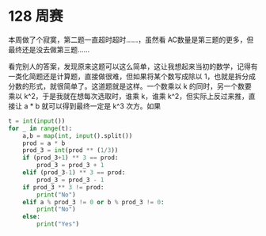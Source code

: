 # 128 周赛

本周做了个寂寞，第二题一直超时超时……，虽然看 AC数量是第三题的更多，但最终还是没去做第三题……

看完别人的答案，发现原来这题可以这么简单，这让我想起来当初的数学，记得有一类化简题还是计算题，直接做很难，但如果将某个数写成除以 1，也就是拆分成分数的形式，就很简单了。这道题就是这样。一个数乘以 k 的同时，另一个数要乘以 k^2，于是我就在想每次选取时，谁乘 k，谁乘 k^2，但实际上反过来推，直接让 a * b 就可以得到最终一定是 k^3 次方。如果

```py
t = int(input())
for _ in range(t):
    a,b = map(int, input().split())
    prod = a * b
    prod_3 = int(prod ** (1/3))
    if (prod_3+1) ** 3 == prod:
        prod_3 = prod_3 + 1
    elif (prod_3-1) ** 3 == prod:
        prod_3 = prod_3 - 1
    if prod_3 ** 3 != prod:
        print("No")
    elif a % prod_3 != 0 or b % prod_3 != 0:
        print("No")
    else:
        print("Yes")
```
